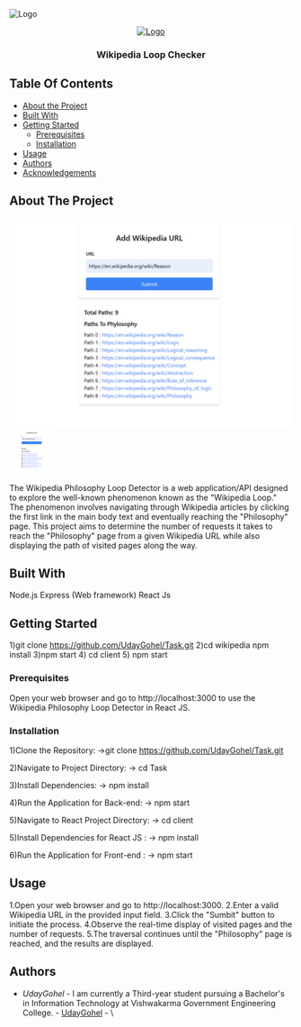 <img src="images/logo.png" alt="Logo" width="80" height="80"><br/>

<p align="center">
  <a href="https://github.com/Dhruv9544/Wikipedia">
    <img src="images/logo.png" alt="Logo" width="80" height="80">
  </a>

  <h3 align="center">Wikipedia Loop Checker</h3>

</p>

## Table Of Contents

- [About the Project](#about-the-project)
- [Built With](#built-with)
- [Getting Started](#getting-started)
  - [Prerequisites](#prerequisites)
  - [Installation](#installation)
- [Usage](#usage)
- [Authors](#authors)
- [Acknowledgements](#acknowledgements)

## About The Project

![alt text](/TaskPhoto.png)
<img src="./TaskPhoto.png" alt="Screenshot" width="80" height="80">

The Wikipedia Philosophy Loop Detector is a web application/API designed to explore the well-known phenomenon known as the "Wikipedia Loop." The phenomenon involves navigating through Wikipedia articles by clicking the first link in the main body text and eventually reaching the "Philosophy" page. This project aims to determine the number of requests it takes to reach the "Philosophy" page from a given Wikipedia URL while also displaying the path of visited pages along the way.

## Built With

Node.js
Express (Web framework)
React Js

## Getting Started

1)git clone https://github.com/UdayGohel/Task.git
2)cd wikipedia
npm install
3)npm start 4) cd client 5) npm start

### Prerequisites

Open your web browser and go to http://localhost:3000 to use the Wikipedia Philosophy Loop Detector in React JS.

### Installation

1)Clone the Repository:
->git clone https://github.com/UdayGohel/Task.git

2)Navigate to Project Directory:
-> cd Task

3)Install Dependencies:
-> npm install

4)Run the Application for Back-end:
-> npm start

5)Navigate to React Project Directory:
-> cd client

5)Install Dependencies for React JS :
-> npm install

6)Run the Application for Front-end :
-> npm start

## Usage

1.Open your web browser and go to http://localhost:3000.
2.Enter a valid Wikipedia URL in the provided input field.
3.Click the "Sumbit" button to initiate the process.
4.Observe the real-time display of visited pages and the number of requests.
5.The traversal continues until the "Philosophy" page is reached, and the results are displayed.

## Authors

- _UdayGohel_ - I am currently a Third-year student pursuing a Bachelor's in Information Technology at Vishwakarma Government Engineering College. - [UdayGohel]() - \\

